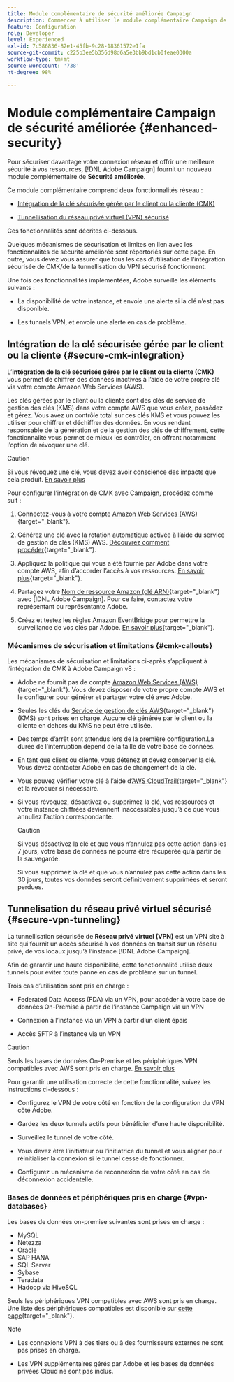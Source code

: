 ```yaml
---
title: Module complémentaire de sécurité améliorée Campaign
description: Commencer à utiliser le module complémentaire Campaign de sécurité améliorée
feature: Configuration
role: Developer
level: Experienced
exl-id: 7c586836-82e1-45fb-9c28-18361572e1fa
source-git-commit: c225b3ee5b356d98d6a5e3bb9bd1cb0feae0300a
workflow-type: tm+mt
source-wordcount: '738'
ht-degree: 98%

---
```



# Module complémentaire Campaign de sécurité améliorée {#enhanced-security}

Pour sécuriser davantage votre connexion réseau et offrir une meilleure sécurité à vos ressources, [!DNL Adobe Campaign] fournit un nouveau module complémentaire de **Sécurité améliorée**.

Ce module complémentaire comprend deux fonctionnalités réseau :

* [Intégration de la clé sécurisée gérée par le client ou la cliente (CMK)](#secure-cmk-integration)

* [Tunnellisation du réseau privé virtuel (VPN) sécurisé](#secure-vpn-tunneling)

Ces fonctionnalités sont décrites ci-dessous.

Quelques mécanismes de sécurisation et limites en lien avec les fonctionnalités de sécurité améliorée sont répertoriés sur cette page. En outre, vous devez vous assurer que tous les cas d’utilisation de l’intégration sécurisée de CMK/de la tunnellisation du VPN sécurisé fonctionnent.

Une fois ces fonctionnalités implémentées, Adobe surveille les éléments suivants :

* La disponibilité de votre instance, et envoie une alerte si la clé n’est pas disponible.

* Les tunnels VPN, et envoie une alerte en cas de problème.

## Intégration de la clé sécurisée gérée par le client ou la cliente {#secure-cmk-integration}

L’**intégration de la clé sécurisée gérée par le client ou la cliente (CMK)** vous permet de chiffrer des données inactives à l’aide de votre propre clé via votre compte Amazon Web Services (AWS).

Les clés gérées par le client ou la cliente sont des clés de service de gestion des clés (KMS) dans votre compte AWS que vous créez, possédez et gérez. Vous avez un contrôle total sur ces clés KMS et vous pouvez les utiliser pour chiffrer et déchiffrer des données. En vous rendant responsable de la génération et de la gestion des clés de chiffrement, cette fonctionnalité vous permet de mieux les contrôler, en offrant notamment l’option de révoquer une clé.

>[!CAUTION]
>
>Si vous révoquez une clé, vous devez avoir conscience des impacts que cela produit. [En savoir plus](#cmk-callouts)

Pour configurer l’intégration de CMK avec Campaign, procédez comme suit :

1. Connectez-vous à votre compte [Amazon Web Services (AWS)](https://aws.amazon.com/){target="_blank"}.

1. Générez une clé avec la rotation automatique activée à l’aide du service de gestion de clés (KMS) AWS. [Découvrez comment procéder](https://docs.aws.amazon.com/kms/latest/developerguide/create-keys.html){target="_blank"}.

1. Appliquez la politique qui vous a été fournie par Adobe dans votre compte AWS, afin d’accorder l’accès à vos ressources. [En savoir plus](https://docs.aws.amazon.com/kms/latest/developerguide/key-policy-services.html){target="_blank"}.<!--link TBC-->

1. Partagez votre [Nom de ressource Amazon (clé ARN)](https://docs.aws.amazon.com/kms/latest/developerguide/find-cmk-id-arn.html){target="_blank"} avec [!DNL Adobe Campaign]. Pour ce faire, contactez votre représentant ou représentante Adobe.<!--or Adobe transition manager?-->

1. Créez et testez les règles Amazon EventBridge pour permettre la surveillance de vos clés par Adobe. [En savoir plus](https://docs.aws.amazon.com/eventbridge/latest/userguide/eb-rules.html){target="_blank"}.


### Mécanismes de sécurisation et limitations {#cmk-callouts}

Les mécanismes de sécurisation et limitations ci-après s’appliquent à l’intégration de CMK à Adobe Campaign v8 :

* Adobe ne fournit pas de compte [Amazon Web Services (AWS)](https://aws.amazon.com/){target="_blank"}. Vous devez disposer de votre propre compte AWS et le configurer pour générer et partager votre clé avec Adobe.

* Seules les clés du [Service de gestion de clés AWS](https://docs.aws.amazon.com/kms/latest/developerguide/overview.html){target="_blank"} (KMS) sont prises en charge. Aucune clé générée par le client ou la cliente en dehors du KMS ne peut être utilisée.

* Des temps d’arrêt sont attendus lors de la première configuration.La durée de l’interruption dépend de la taille de votre base de données.

* En tant que client ou cliente, vous détenez et devez conserver la clé. Vous devez contacter Adobe en cas de changement de la clé.

* Vous pouvez vérifier votre clé à l’aide d’[AWS CloudTrail](https://docs.aws.amazon.com/awscloudtrail/latest/userguide/cloudtrail-user-guide.html){target="_blank"} et la révoquer si nécessaire.

* Si vous révoquez, désactivez ou supprimez la clé, vos ressources et votre instance chiffrées deviennent inaccessibles jusqu’à ce que vous annuliez l’action correspondante.

  >[!CAUTION]
  >
  >Si vous désactivez la clé et que vous n’annulez pas cette action dans les 7 jours, votre base de données ne pourra être récupérée qu’à partir de la sauvegarde.
  >
  >Si vous supprimez la clé et que vous n’annulez pas cette action dans les 30 jours, toutes vos données seront définitivement supprimées et seront perdues.

## Tunnelisation du réseau privé virtuel sécurisé {#secure-vpn-tunneling}

La tunnellisation sécurisée de **Réseau privé virtuel (VPN)** est un VPN site à site qui fournit un accès sécurisé à vos données en transit sur un réseau privé, de vos locaux jusqu’à l’instance [!DNL Adobe Campaign].

<!--As it connects two networks together, it is a site-to-site VPN.-->

Afin de garantir une haute disponibilité, cette fonctionnalité utilise deux tunnels pour éviter toute panne en cas de problème sur un tunnel.

Trois cas d’utilisation sont pris en charge :

* Federated Data Access (FDA) via un VPN, pour accéder à votre base de données On-Premise à partir de l’instance Campaign via un VPN

* Connexion à l’instance via un VPN à partir d’un client épais

* Accès SFTP à l’instance via un VPN

>[!CAUTION]
>
>Seuls les bases de données On-Premise et les périphériques VPN compatibles avec AWS sont pris en charge. [En savoir plus](#vpn-databases)

Pour garantir une utilisation correcte de cette fonctionnalité, suivez les instructions ci-dessous :

* Configurez le VPN de votre côté en fonction de la configuration du VPN côté Adobe.

* Gardez les deux tunnels actifs pour bénéficier d’une haute disponibilité.

* Surveillez le tunnel de votre côté.

* Vous devez être l’initiateur ou l’initiatrice du tunnel et vous aligner pour réinitialiser la connexion si le tunnel cesse de fonctionner.

* Configurez un mécanisme de reconnexion de votre côté en cas de déconnexion accidentelle.

### Bases de données et périphériques pris en charge {#vpn-databases}

Les bases de données on-premise suivantes sont prises en charge :

* MySQL
* Netezza
* Oracle
* SAP HANA
* SQL Server
* Sybase
* Teradata
* Hadoop via HiveSQL

Seuls les périphériques VPN compatibles avec AWS sont pris en charge. Une liste des périphériques compatibles est disponible sur [cette page](https://docs.aws.amazon.com/vpn/latest/s2svpn/your-cgw.html#example-configuration-files){target="_blank"}.

>[!NOTE]
>
>* Les connexions VPN à des tiers ou à des fournisseurs externes ne sont pas prises en charge.
>
>* Les VPN supplémentaires gérés par Adobe et les bases de données privées Cloud ne sont pas inclus.
